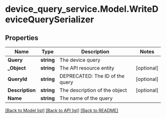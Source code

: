 # device_query_service.Model.WriteDeviceQuerySerializer
## Properties

Name | Type | Description | Notes
------------ | ------------- | ------------- | -------------
**Query** | **string** | The device query | 
**_Object** | **string** | The API resource entity | [optional] 
**QueryId** | **string** | DEPRECATED: The ID of the query | [optional] 
**Description** | **string** | The description of the object | [optional] 
**Name** | **string** | The name of the query | 

[[Back to Model list]](../README.md#documentation-for-models) [[Back to API list]](../README.md#documentation-for-api-endpoints) [[Back to README]](../README.md)

